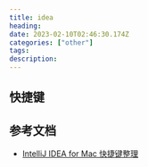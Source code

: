 ```yaml
---
title: idea
heading:  
date: 2023-02-10T02:46:30.174Z
categories: ["other"]
tags: 
description:  
---
```


## 快捷键



## 参考文档
- [IntelliJ IDEA for Mac 快捷键整理](https://cloud.tencent.com/developer/article/1796448)